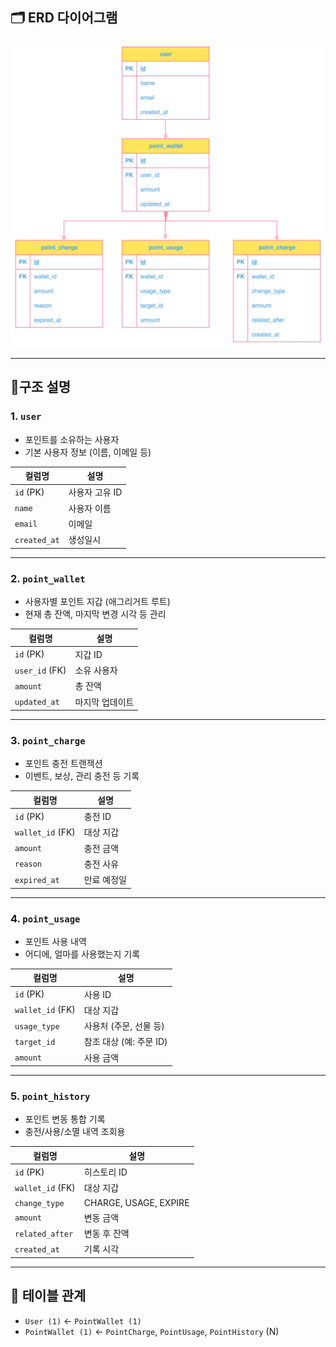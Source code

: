 ## 🗂️ ERD 다이어그램

![포인트 ERD](erd.png)

---

## 📍구조 설명

### 1. `user`
- 포인트를 소유하는 사용자
- 기본 사용자 정보 (이름, 이메일 등)

| 컬럼명 | 설명 |
|--------|------|
| `id` (PK) | 사용자 고유 ID |
| `name` | 사용자 이름 |
| `email` | 이메일 |
| `created_at` | 생성일시 |

---

### 2. `point_wallet`
- 사용자별 포인트 지갑 (애그리거트 루트)
- 현재 총 잔액, 마지막 변경 시각 등 관리

| 컬럼명 | 설명 |
|--------|------|
| `id` (PK) | 지갑 ID |
| `user_id` (FK) | 소유 사용자 |
| `amount` | 총 잔액 |
| `updated_at` | 마지막 업데이트 |

---

### 3. `point_charge`
- 포인트 충전 트랜잭션
- 이벤트, 보상, 관리 충전 등 기록

| 컬럼명 | 설명 |
|--------|------|
| `id` (PK) | 충전 ID |
| `wallet_id` (FK) | 대상 지갑 |
| `amount` | 충전 금액 |
| `reason` | 충전 사유 |
| `expired_at` | 만료 예정일 |

---

### 4. `point_usage`
- 포인트 사용 내역
- 어디에, 얼마를 사용했는지 기록

| 컬럼명 | 설명 |
|--------|------|
| `id` (PK) | 사용 ID |
| `wallet_id` (FK) | 대상 지갑 |
| `usage_type` | 사용처 (주문, 선물 등) |
| `target_id` | 참조 대상 (예: 주문 ID) |
| `amount` | 사용 금액 |

---

### 5. `point_history`
- 포인트 변동 통합 기록
- 충전/사용/소멸 내역 조회용

| 컬럼명 | 설명 |
|--------|------|
| `id` (PK) | 히스토리 ID |
| `wallet_id` (FK) | 대상 지갑 |
| `change_type` | CHARGE, USAGE, EXPIRE |
| `amount` | 변동 금액 |
| `related_after` | 변동 후 잔액 |
| `created_at` | 기록 시각 |

---

## 🔗 테이블 관계

- `User (1)` ← `PointWallet (1)`
- `PointWallet (1)` ← `PointCharge`, `PointUsage`, `PointHistory` (N)
